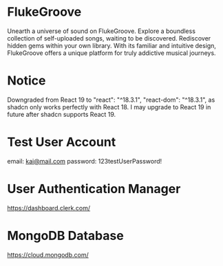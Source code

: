 # FlukeGroove
Unearth a universe of sound on FlukeGroove. Explore a boundless collection of self-uploaded songs, waiting to be discovered. Rediscover hidden gems within your own library. With its familiar and intuitive design, FlukeGroove offers a unique platform for truly addictive musical journeys.

# Notice
Downgraded from React 19 to "react": "^18.3.1", "react-dom": "^18.3.1", as shadcn only works perfectly with React 18. I may upgrade to React 19 in future after shadcn supports React 19.

# Test User Account
email: kai@mail.com
password: 123testUserPassword!

# User Authentication Manager
https://dashboard.clerk.com/

# MongoDB Database
https://cloud.mongodb.com/